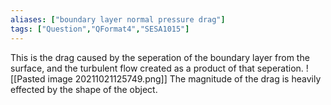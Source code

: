 ```yaml
---
aliases: ["boundary layer normal pressure drag"]
tags: ["Question","QFormat4","SESA1015"]
---
```

This is the drag caused by the seperation of the boundary layer from the surface, and the turbulent flow created as a product of that seperation.
![[Pasted image 20211021125749.png]]
The magnitude of the drag is heavily effected by the shape of the object.